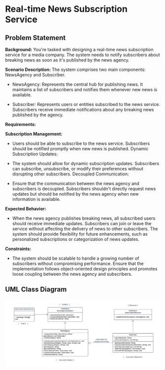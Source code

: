 # Real-time News Subscription Service

## Problem Statement

**Background:** You're tasked with designing a real-time news subscription service for a media company. The system needs to notify subscribers about breaking news as soon as it's published by the news agency.

**Scenario Description:** The system comprises two main components: NewsAgency and Subscriber.

* NewsAgency: Represents the central hub for publishing news. It maintains a list of subscribers and notifies them whenever new news is available.

* Subscriber: Represents users or entities subscribed to the news service. Subscribers receive immediate notifications about any breaking news published by the agency.

**Requirements:**

**Subscription Management:**

* Users should be able to subscribe to the news service.
Subscribers should be notified promptly when new news is published.
Dynamic Subscription Updates:

* The system should allow for dynamic subscription updates. Subscribers can subscribe, unsubscribe, or modify their preferences without disrupting other subscribers.
Decoupled Communication:

* Ensure that the communication between the news agency and subscribers is decoupled. Subscribers shouldn't directly request news updates but should be notified by the news agency when new information is available.

**Expected Behavior:**

* When the news agency publishes breaking news, all subscribed users should receive immediate updates.
Subscribers can join or leave the service without affecting the delivery of news to other subscribers.
The system should provide flexibility for future enhancements, such as personalized subscriptions or categorization of news updates.

**Constraints:**

* The system should be scalable to handle a growing number of subscribers without compromising performance.
Ensure that the implementation follows object-oriented design principles and promotes loose coupling between the news agency and subscribers.

## UML Class Diagram
![alt text](ObserverPatternUML.png)